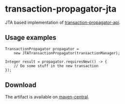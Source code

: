 # transaction-propagator-jta

JTA based implementation of [transaction-propagator-api][1].

## Usage examples

    TransactionPropagator propagator =
        new JTATransactionPropagator(transactionManager);

    Integer result = propagator.requiresNew(() -> {
        // Do some stuff in the new transaction
    });

## Download

The artifact is available on [maven-central][2].

[1]: https://github.com/everit-org/transaction-propagator-api
[2]: http://search.maven.org/#search%7Cga%7C1%7Ca%3A%22org.everit.transaction.propagator.jta%22

